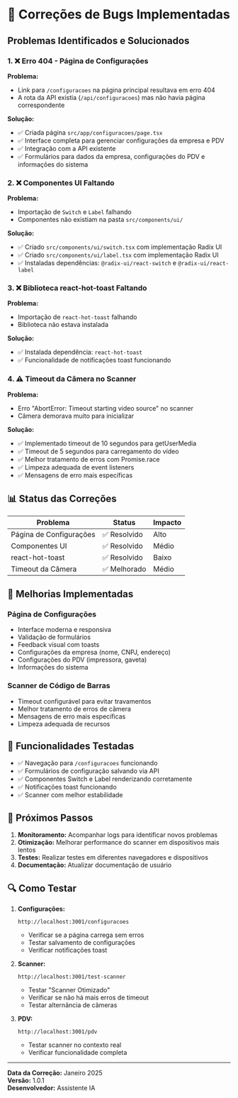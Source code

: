 # 🐛 Correções de Bugs Implementadas

## Problemas Identificados e Solucionados

### 1. ❌ Erro 404 - Página de Configurações

**Problema:**
- Link para `/configuracoes` na página principal resultava em erro 404
- A rota da API existia (`/api/configuracoes`) mas não havia página correspondente

**Solução:**
- ✅ Criada página `src/app/configuracoes/page.tsx`
- ✅ Interface completa para gerenciar configurações da empresa e PDV
- ✅ Integração com a API existente
- ✅ Formulários para dados da empresa, configurações do PDV e informações do sistema

### 2. ❌ Componentes UI Faltando

**Problema:**
- Importação de `Switch` e `Label` falhando
- Componentes não existiam na pasta `src/components/ui/`

**Solução:**
- ✅ Criado `src/components/ui/switch.tsx` com implementação Radix UI
- ✅ Criado `src/components/ui/label.tsx` com implementação Radix UI
- ✅ Instaladas dependências: `@radix-ui/react-switch` e `@radix-ui/react-label`

### 3. ❌ Biblioteca react-hot-toast Faltando

**Problema:**
- Importação de `react-hot-toast` falhando
- Biblioteca não estava instalada

**Solução:**
- ✅ Instalada dependência: `react-hot-toast`
- ✅ Funcionalidade de notificações toast funcionando

### 4. ⚠️ Timeout da Câmera no Scanner

**Problema:**
- Erro "AbortError: Timeout starting video source" no scanner
- Câmera demorava muito para inicializar

**Solução:**
- ✅ Implementado timeout de 10 segundos para getUserMedia
- ✅ Timeout de 5 segundos para carregamento do vídeo
- ✅ Melhor tratamento de erros com Promise.race
- ✅ Limpeza adequada de event listeners
- ✅ Mensagens de erro mais específicas

## 📊 Status das Correções

| Problema | Status | Impacto |
|----------|--------|----------|
| Página de Configurações | ✅ Resolvido | Alto |
| Componentes UI | ✅ Resolvido | Médio |
| react-hot-toast | ✅ Resolvido | Baixo |
| Timeout da Câmera | ✅ Melhorado | Médio |

## 🔧 Melhorias Implementadas

### Página de Configurações
- Interface moderna e responsiva
- Validação de formulários
- Feedback visual com toasts
- Configurações da empresa (nome, CNPJ, endereço)
- Configurações do PDV (impressora, gaveta)
- Informações do sistema

### Scanner de Código de Barras
- Timeout configurável para evitar travamentos
- Melhor tratamento de erros de câmera
- Mensagens de erro mais específicas
- Limpeza adequada de recursos

## 🚀 Funcionalidades Testadas

- ✅ Navegação para `/configuracoes` funcionando
- ✅ Formulários de configuração salvando via API
- ✅ Componentes Switch e Label renderizando corretamente
- ✅ Notificações toast funcionando
- ✅ Scanner com melhor estabilidade

## 📝 Próximos Passos

1. **Monitoramento:** Acompanhar logs para identificar novos problemas
2. **Otimização:** Melhorar performance do scanner em dispositivos mais lentos
3. **Testes:** Realizar testes em diferentes navegadores e dispositivos
4. **Documentação:** Atualizar documentação de usuário

## 🔍 Como Testar

1. **Configurações:**
   ```
   http://localhost:3001/configuracoes
   ```
   - Verificar se a página carrega sem erros
   - Testar salvamento de configurações
   - Verificar notificações toast

2. **Scanner:**
   ```
   http://localhost:3001/test-scanner
   ```
   - Testar "Scanner Otimizado"
   - Verificar se não há mais erros de timeout
   - Testar alternância de câmeras

3. **PDV:**
   ```
   http://localhost:3001/pdv
   ```
   - Testar scanner no contexto real
   - Verificar funcionalidade completa

---

**Data da Correção:** Janeiro 2025  
**Versão:** 1.0.1  
**Desenvolvedor:** Assistente IA